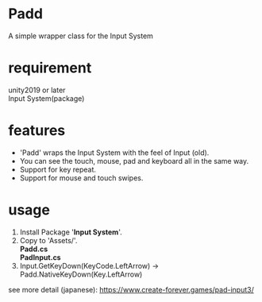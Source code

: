 # Padd
A simple wrapper class for the Input System

# requirement
unity2019 or later  
Input System(package)

# features
* 'Padd' wraps the Input System with the feel of Input (old).
* You can see the touch, mouse, pad and keyboard all in the same way.
* Support for key repeat.
* Support for mouse and touch swipes.

# usage
1. Install Package '**Input System**'.  
2. Copy to 'Assets/'.  
  **Padd.cs**  
  **PadInput.cs**  
3. Input.GetKeyDown(KeyCode.LeftArrow) -> Padd.NativeKeyDown(Key.LeftArrow)

see more detail (japanese): https://www.create-forever.games/pad-input3/
